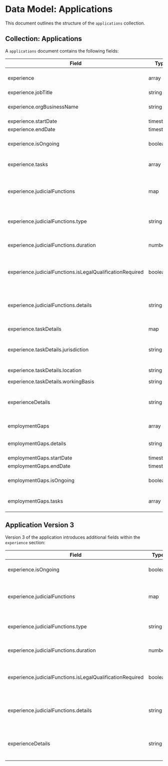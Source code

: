 # Data Model: Applications

This document outlines the structure of the `applications` collection.

## Collection: Applications

A `applications` document contains the following fields:

| Field                                                     | Type      | Description                                              |
| --------------------------------------------------------- | --------- | -------------------------------------------------------- |
| experience                                                | array     | Post-qualification experience                            |
| experience.jobTitle                                       | string    | Job title                                                |
| experience.orgBusinessName                                | string    | Name of the organization or business                     |
| experience.startDate                                      | timestamp | Start date                                               |
| experience.endDate                                        | timestamp | End date                                                 |
| experience.isOngoing                                      | boolean   | Indicates if the experience is ongoing                   |
| experience.tasks                                          | array     | Law-related tasks within this role                       |
| experience.judicialFunctions                              | map       | Involvement in judicial functions of courts or tribunals |
| experience.judicialFunctions.type                         | string    | Type of judicial or quasi-judicial post                  |
| experience.judicialFunctions.duration                     | number    | Accumulated sitting days in this post                    |
| experience.judicialFunctions.isLegalQualificationRequired | boolean   | Requirement of legal qualification for appointment       |
| experience.judicialFunctions.details                      | string    | Overview of powers, procedures, and responsibilities     |
| experience.taskDetails                                    | map       | Specific task details                                    |
| experience.taskDetails.jurisdiction                       | string    | Primary operating location or region                     |
| experience.taskDetails.location                           | string    | Jurisdiction or area of law                              |
| experience.taskDetails.workingBasis                       | string    | Basis of work                                            |
| experienceDetails                                         | string    | Details of how you have acquired the necessary skills    |
| employmentGaps                                            | array     | Employment gaps                                          |
| employmentGaps.details                                    | string    | Details of the employment gap                            |
| employmentGaps.startDate                                  | timestamp | Start date                                               |
| employmentGaps.endDate                                    | timestamp | End date                                                 |
| employmentGaps.isOngoing                                  | boolean   | Indicates if the employment gap is ongoing               |
| employmentGaps.tasks                                      | array     | Law-related tasks within this role                       |

## Application Version 3

Version 3 of the application introduces additional fields within the `experience` section:

| Field                                                     | Type      | Description                                              |
| --------------------------------------------------------- | --------- | -------------------------------------------------------- |
| experience.isOngoing                                      | boolean   | Indicates if the experience is ongoing                   |
| experience.judicialFunctions                              | map       | Involvement in judicial functions of courts or tribunals |
| experience.judicialFunctions.type                         | string    | Type of judicial or quasi-judicial post                  |
| experience.judicialFunctions.duration                     | number    | Accumulated sitting days in this post                    |
| experience.judicialFunctions.isLegalQualificationRequired | boolean   | Requirement of legal qualification for appointment       |
| experience.judicialFunctions.details                      | string    | Overview of powers, procedures, and responsibilities     |
| experienceDetails                                         | string    | Details of how you have acquired the necessary skills    |
